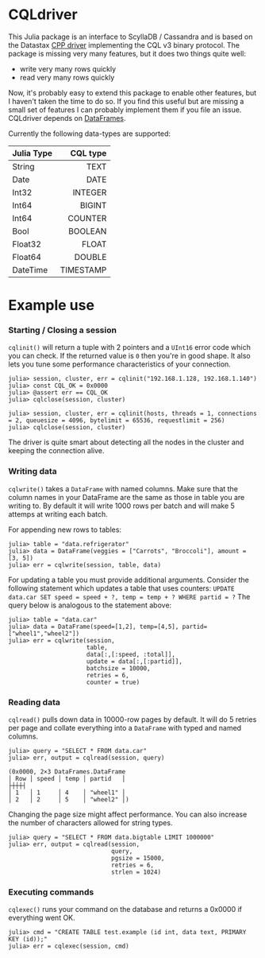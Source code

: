 # CQLdriver

This Julia package is an interface to ScyllaDB / Cassandra and is based on the Datastax [CPP driver](http://datastax.github.io/cpp-driver/) implementing the CQL v3 binary protocol. The package is missing very many features, but it does two things quite well:

 - write very many rows quickly
 - read very many rows quickly

Now, it's probably easy to extend this package to enable other features, but I haven't taken the time to do so. If you find this useful but are missing a small set of features I can probably implement them if you file an issue. CQLdriver depends on [DataFrames](https://github.com/JuliaData/DataFrames.jl).

Currently the following data-types are supported:

|Julia Type|CQL type|
| :--- | ---: |
|String | TEXT|
|Date | DATE|
|Int32 | INTEGER|
|Int64 | BIGINT|
|Int64 | COUNTER|
|Bool | BOOLEAN|
|Float32 | FLOAT|
|Float64 | DOUBLE|
|DateTime | TIMESTAMP|

# Example use

### Starting / Closing a session
`cqlinit()` will return a tuple with 2 pointers and a `UInt16` error code which you can check. 
If the returned value is `0` then you're in good shape.
It also lets you tune some performance characteristics of your connection.
```
julia> session, cluster, err = cqlinit("192.168.1.128, 192.168.1.140")
julia> const CQL_OK = 0x0000
julia> @assert err == CQL_OK
julia> cqlclose(session, cluster)

julia> session, cluster, err = cqlinit(hosts, threads = 1, connections = 2, queuesize = 4096, bytelimit = 65536, requestlimit = 256)
julia> cqlclose(session, cluster)
```
The driver is quite smart about detecting all the nodes in the cluster and keeping the connection alive.

### Writing data
`cqlwrite()` takes a `DataFrame` with named columns.
Make sure that the column names in your DataFrame are the same as those in table you are writing to.
By default it will write 1000 rows per batch and will make 5 attemps at writing each batch.

For appending new rows to tables:
```
julia> table = "data.refrigerator"
julia> data = DataFrame(veggies = ["Carrots", "Broccoli"], amount = [3, 5])
julia> err = cqlwrite(session, table, data)
```
For updating a table you must provide additional arguments. 
Consider the following statement which updates a table that uses counters:
`UPDATE data.car SET speed = speed + ?, temp = temp + ? WHERE partid = ?`
The query below is analogous to the statement above:
```
julia> table = "data.car"
julia> data = DataFrame(speed=[1,2], temp=[4,5], partid=["wheel1","wheel2"])
julia> err = cqlwrite(session, 
                      table, 
                      data[:,[:speed, :total]],
                      update = data[:,[:partid]],
                      batchsize = 10000,
                      retries = 6,
                      counter = true)
```

### Reading data
`cqlread()` pulls down data in 10000-row pages by default.
It will do 5 retries per page and collate everything into a `DataFrame` with typed and named columns.
```
julia> query = "SELECT * FROM data.car"
julia> err, output = cqlread(session, query)

(0x0000, 2×3 DataFrames.DataFrame
│ Row │ speed │ temp │ partid   │
├┼┼┼┤
│ 1   │ 1     │ 4    │ "wheel1" │
│ 2   │ 2     │ 5    │ "wheel2" │)
```
Changing the page size might affect performance.
You can also increase the number of characters allowed for string types.
```
julia> query = "SELECT * FROM data.bigtable LIMIT 1000000"
julia> err, output = cqlread(session, 
                             query, 
                             pgsize = 15000, 
                             retries = 6, 
                             strlen = 1024)

```

### Executing commands
`cqlexec()` runs your command on the database and returns a 0x0000 if everything went OK.
```
julia> cmd = "CREATE TABLE test.example (id int, data text, PRIMARY KEY (id));"
julia> err = cqlexec(session, cmd)
```
